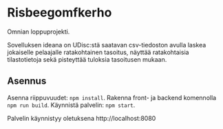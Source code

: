# Risbeegomfkerho

Omnian loppuprojekti.

Sovelluksen ideana on UDisc:stä saatavan csv-tiedoston avulla laskea jokaiselle
pelaajalle ratakohtainen tasoitus, näyttää ratakohtaisia tilastotietoja sekä pisteyttää tuloksia
tasoitusen mukaan.

## Asennus

Asenna riippuvuudet: `npm install`.
Rakenna front- ja backend komennolla `npm run build`.
Käynnistä palvelin: `npm start`.

Palvelin käynnistyy oletuksena http://localhost:8080
